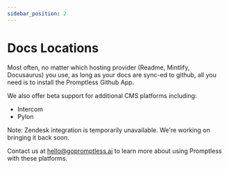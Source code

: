 ```yaml
---
sidebar_position: 2
---
```


# Docs Locations

Most often, no matter which hosting provider (Readme, Mintlify, Docusaurus) you use, as long as your docs are sync-ed to github, all you need is to install the Promptless Github App.

We also offer beta support for additional CMS platforms including:
- Intercom
- Pylon

Note: Zendesk integration is temporarily unavailable. We're working on bringing it back soon.

Contact us at hello@gopromptless.ai to learn more about using Promptless with these platforms.